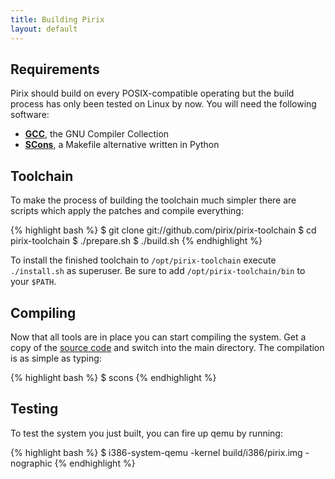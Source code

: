 ```yaml
---
title: Building Pirix
layout: default
---
```


## Requirements

Pirix should build on every POSIX-compatible operating but the build
process has only been tested on Linux by now. You will need the
following software:

- [**GCC**](http://gcc.gnu.org/), the GNU Compiler Collection
- [**SCons**](http://www.scons.org/), a Makefile alternative written in Python

## Toolchain

To make the process of building the toolchain much simpler there are
scripts which apply the patches and compile everything:

{% highlight bash %}
$ git clone git://github.com/pirix/pirix-toolchain
$ cd pirix-toolchain
$ ./prepare.sh
$ ./build.sh
{% endhighlight %}

To install the finished toolchain to `/opt/pirix-toolchain` execute
`./install.sh` as superuser. Be sure to add `/opt/pirix-toolchain/bin` to your
`$PATH`.

## Compiling

Now that all tools are in place you can start compiling the
system. Get a copy of the [source
code](/download/) and switch into the main directory.
The compilation is as simple as typing:

{% highlight bash %}
$ scons
{% endhighlight %}

## Testing

To test the system you just built, you can fire up qemu by running:

{% highlight bash %}
$ i386-system-qemu -kernel build/i386/pirix.img -nographic
{% endhighlight %}
